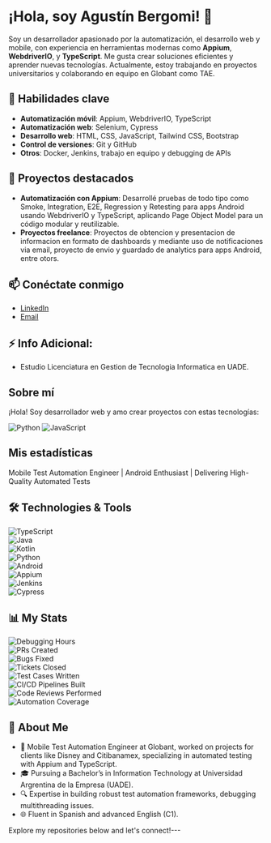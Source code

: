 # ¡Hola, soy Agustín Bergomi! 👋

Soy un desarrollador apasionado por la automatización, el desarrollo web y mobile, con experiencia en herramientas modernas como **Appium**, **WebdriverIO**, y **TypeScript**. Me gusta crear soluciones eficientes y aprender nuevas tecnologías. Actualmente, estoy trabajando en proyectos universitarios y colaborando en equipo en Globant como TAE.

## 🚀 Habilidades clave
- **Automatización móvil**: Appium, WebdriverIO, TypeScript
- **Automatización web**: Selenium, Cypress
- **Desarrollo web**: HTML, CSS, JavaScript, Tailwind CSS, Bootstrap
- **Control de versiones**: Git y GitHub
- **Otros**: Docker, Jenkins, trabajo en equipo y debugging de APIs

## 🌟 Proyectos destacados
- **Automatización con Appium**: Desarrollé pruebas de todo tipo como Smoke, Integration, E2E, Regression y Retesting para apps Android usando WebdriverIO y TypeScript, aplicando Page Object Model para un código modular y reutilizable.  
- **Proyectos freelance**: Proyectos de obtencion y presentacion de informacion en formato de dashboards y mediante uso de notificaciones via email, proyecto de envio y guardado de analytics para apps Android, entre otors. 

## 📫 Conéctate conmigo
- [LinkedIn](https://www.linkedin.com/in/49751892474/)  
- [Email](mailto:agustin.bergomi@gmail.com)

## ⚡ Info Adicional:
- Estudio Licenciatura en Gestion de Tecnologia Informatica en UADE.

## Sobre mí
¡Hola! Soy desarrollador web y amo crear proyectos con estas tecnologías:

![Python](https://img.shields.io/badge/-Python-3776AB?style=flat&logo=python)
![JavaScript](https://img.shields.io/badge/-JavaScript-F7DF1E?style=flat&logo=javascript)

## Mis estadísticas
Mobile Test Automation Engineer | Android Enthusiast | Delivering High-Quality Automated Tests

## 🛠️ Technologies & Tools

![TypeScript](https://img.shields.io/badge/-TypeScript-3178C6?style=flat-square&logo=typescript&logoColor=white)<br>
![Java](https://img.shields.io/badge/-Java-007396?style=flat-square&logo=java&logoColor=white)<br>
![Kotlin](https://img.shields.io/badge/-Kotlin-0095D5?style=flat-square&logo=kotlin&logoColor=white)<br>
![Python](https://img.shields.io/badge/-Python-3776AB?style=flat-square&logo=python&logoColor=white)<br>
![Android](https://img.shields.io/badge/-Android-3DDC84?style=flat-square&logo=android&logoColor=white)<br>
![Appium](https://img.shields.io/badge/-Appium-6F2B90?style=flat-square&logo=appium&logoColor=white)<br>
![Jenkins](https://img.shields.io/badge/-Jenkins-D24939?style=flat-square&logo=jenkins&logoColor=white)<br>
![Cypress](https://img.shields.io/badge/-Cypress-17202C?style=flat-square&logo=cypress&logoColor=white)<br>

## 📊 My Stats

![Debugging Hours](https://img.shields.io/badge/Debugging%20Hours-+8000-2ecc71?style=flat-square) <br>
![PRs Created](https://img.shields.io/badge/PRs%20Created-+100-3498db?style=flat-square) <br>
![Bugs Fixed](https://img.shields.io/badge/Bugs%20Fixed-+100-e74c3c?style=flat-square) <br>
![Tickets Closed](https://img.shields.io/badge/Tickets%20Closed-+100-9b59b6?style=flat-square) <br>
![Test Cases Written](https://img.shields.io/badge/Test%20Cases%20Written-+500-f1c40f?style=flat-square)<br>
![CI/CD Pipelines Built](https://img.shields.io/badge/CI%2FCD%20Pipelines%20Built-+50-1abc9c?style=flat-square)<br>
![Code Reviews Performed](https://img.shields.io/badge/Code%20Reviews%20Performed-+200-e67e22?style=flat-square)<br>
![Automation Coverage](https://img.shields.io/badge/Automation%20Coverage-+85%25-27ae60?style=flat-square)<br>

## 🌟 About Me

- 💼 Mobile Test Automation Engineer at Globant, worked on projects for clients like Disney and Citibanamex, specializing in automated testing with Appium and TypeScript.
- 🎓 Pursuing a Bachelor’s in Information Technology at Universidad Argrentina de la Empresa (UADE).
- 🔍 Expertise in building robust test automation frameworks, debugging multithreading issues.
- 🌐 Fluent in Spanish and advanced English (C1).

Explore my repositories below and let's connect!---

